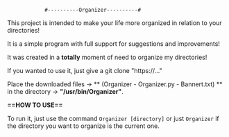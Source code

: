 				#----------Organizer----------#
This project is intended to make your life more organized in relation to your directories!

It is a simple program with full support for suggestions and improvements!

It was created in a **totally** moment of need to organize my directories!

If you wanted to use it, just give a git clone "https://..."

Place the downloaded files -> ** (Organizer - Organizer.py - Bannert.txt) ** in the directory -> **"/usr/bin/Organizer"**.

**==HOW TO USE==**

To run it, just use the command `Organizer [directory]` or just
`Organizer` if the directory you want to organize is the current one.
